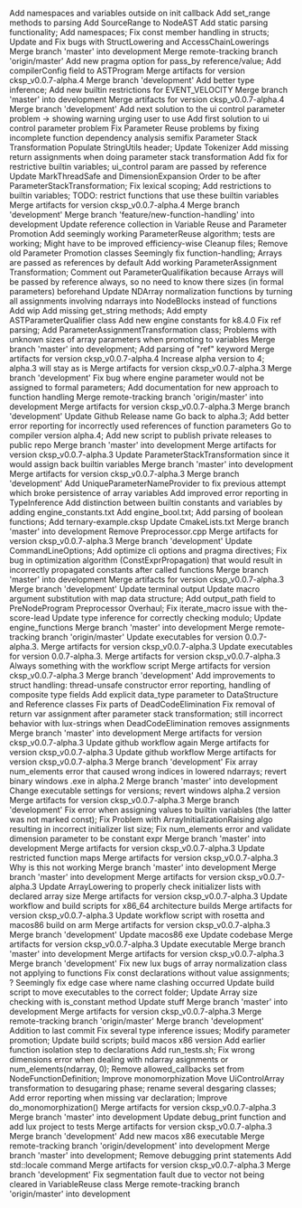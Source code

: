 Add namespaces and variables outside on init callback
Add set_range methods to parsing
Add SourceRange to NodeAST
Add static parsing functionality; Add namespaces; Fix const member handling in structs;
Update and Fix bugs with StructLowering and AccessChainLowerings
Merge branch 'master' into development
Merge remote-tracking branch 'origin/master'
Add new pragma option for pass_by reference/value; Add compilerConfig field to ASTProgram
Merge artifacts for version cksp_v0.0.7-alpha.4
Merge branch 'development'
Add better type inference; Add new builtin restrictions for EVENT_VELOCITY
Merge branch 'master' into development
Merge artifacts for version cksp_v0.0.7-alpha.4
Merge branch 'development'
Add next solution to the ui control parameter problem -> showing warning urging user to use <ref>
Add first solution to ui control parameter problem
Fix Parameter Reuse problems by fixing incomplete function dependency analysis
semifix Parameter Stack Transformation
Populate StringUtils header; Update Tokenizer
Add missing return assignments when doing parameter stack transformation
Add fix for restrictive builtin variables; ui_control param are passed by reference
Update MarkThreadSafe and DimensionExpansion Order to be after ParameterStackTransformation; Fix lexical scoping; Add restrictions to builtin variables; TODO: restrict functions that use these builtin variables
Merge artifacts for version cksp_v0.0.7-alpha.4
Merge branch 'development'
Merge branch 'feature/new-function-handling' into development
Update reference collection in Variable Reuse and Parameter Promotion
Add seemingly working ParameterReuse algorithm; tests are working; Might have to be improved efficiency-wise
Cleanup files; Remove old Parameter Promotion classes
Seemingly fix function-handling; Arrays are passed as references by default
Add working ParameterAssignment Transformation; Comment out ParameterQualifikation because Arrays will be passed by reference always, so no need to know there sizes (in formal parameters) beforehand
Update NDArray normalization functions by turning all assignments involving ndarrays into NodeBlocks instead of functions
Add wip
Add missing get_string methods; Add empty ASTParameterQualifier class
Add new engine constants for k8.4.0
Fix ref parsing; Add ParameterAssignmentTransformation class; Problems with unknown sizes of array parameters when promoting to variables
Merge branch 'master' into development; Add parsing of "ref" keyword
Merge artifacts for version cksp_v0.0.7-alpha.4
Increase alpha version to 4; alpha.3 will stay as is
Merge artifacts for version cksp_v0.0.7-alpha.3
Merge branch 'development'
Fix bug where engine parameter would not be assigned to formal parameters; Add documentation for new approach to function handling
Merge remote-tracking branch 'origin/master' into development
Merge artifacts for version cksp_v0.0.7-alpha.3
Merge branch 'development'
Update Github Release name
Go back to alpha.3; Add better error reporting for incorrectly used references of function parameters
Go to compiler version alpha.4; Add new script to publish private releases to public repo
Merge branch 'master' into development
Merge artifacts for version cksp_v0.0.7-alpha.3
Update ParameterStackTransformation since it would assign back builtin variables
Merge branch 'master' into development
Merge artifacts for version cksp_v0.0.7-alpha.3
Merge branch 'development'
Add UniqueParameterNameProvider to fix previous attempt which broke persistence of array variables
Add improved error reporting in TypeInference
Add distinction between builtin constants and variables by adding engine_constants.txt
Add engine_bool.txt; Add parsing of boolean functions; Add ternary-example.cksp
Update CmakeLists.txt
Merge branch 'master' into development
Remove Preprocessor.cpp
Merge artifacts for version cksp_v0.0.7-alpha.3
Merge branch 'development'
Update CommandLineOptions; Add optimize cli options and pragma directives; Fix bug in optimization algorithm (ConstExprPropagation) that would result in incorrectly propagated constants after called functions
Merge branch 'master' into development
Merge artifacts for version cksp_v0.0.7-alpha.3
Merge branch 'development'
Update terminal output
Update macro argument substitution with map data structure; Add output_path field to PreNodeProgram
Preprocessor Overhaul; Fix iterate_macro issue with the-score-lead
Update type inference for correctly checking modulo; Update engine_functions
Merge branch 'master' into development
Merge remote-tracking branch 'origin/master'
Update executables for version 0.0.7-alpha.3.
Merge artifacts for version cksp_v0.0.7-alpha.3
Update executables for version 0.0.7-alpha.3.
Merge artifacts for version cksp_v0.0.7-alpha.3
Always something with the workflow script
Merge artifacts for version cksp_v0.0.7-alpha.3
Merge branch 'development'
Add improvements to struct handling: thread-unsafe constructor error reporting, handling of composite type fields
Add explicit data_type parameter to DataStructure and Reference classes
Fix parts of DeadCodeElimination
Fix removal of return var assignment after parameter stack transformation; still incorrect behavior with lux-strings when DeadCodeElimination removes assignments
Merge branch 'master' into development
Merge artifacts for version cksp_v0.0.7-alpha.3
Update github workflow again
Merge artifacts for version cksp_v0.0.7-alpha.3
Update github workflow
Merge artifacts for version cksp_v0.0.7-alpha.3
Merge branch 'development'
Fix array num_elements error that caused wrong indices in lowered ndarrays; revert binary windows .exe in alpha.2
Merge branch 'master' into development
Change executable settings for versions; revert windows alpha.2 version
Merge artifacts for version cksp_v0.0.7-alpha.3
Merge branch 'development'
Fix error when assigning values to builtin variables (the latter was not marked const); Fix Problem with ArrayInitializationRaising algo resulting in incorrect initializer list size; Fix num_elements error and validate dimension parameter to be constant expr
Merge branch 'master' into development
Merge artifacts for version cksp_v0.0.7-alpha.3
Update restricted function maps
Merge artifacts for version cksp_v0.0.7-alpha.3
Why is this not working
Merge branch 'master' into development
Merge branch 'master' into development
Merge artifacts for version cksp_v0.0.7-alpha.3
Update ArrayLowering to properly check initializer lists with declared array size
Merge artifacts for version cksp_v0.0.7-alpha.3
Update workflow and build scripts for x86_64 architecture builds
Merge artifacts for version cksp_v0.0.7-alpha.3
Update workflow script with rosetta and macos86 build on arm
Merge artifacts for version cksp_v0.0.7-alpha.3
Merge branch 'development'
Update macos86 exe
Update codebase
Merge artifacts for version cksp_v0.0.7-alpha.3
Update executable
Merge branch 'master' into development
Merge artifacts for version cksp_v0.0.7-alpha.3
Merge branch 'development'
Fix new lux bugs of array normalization class not applying to functions
Fix const declarations without value assignments; ? Seemingly fix edge case where name clashing occurred
Update build script to move executables to the correct folder; Update Array size checking with is_constant method
Update stuff
Merge branch 'master' into development
Merge artifacts for version cksp_v0.0.7-alpha.3
Merge remote-tracking branch 'origin/master'
Merge branch 'development'
Addition to last commit
Fix several type inference issues; Modify parameter promotion; Update build scripts; build macos x86 version
Add earlier function isolation step to declarations
Add run_tests.sh; Fix wrong dimensions error when dealing with ndarray asignments or num_elements(ndarray, 0); Remove allowed_callbacks set from NodeFunctionDefinition; Improve monomorphization
Move UiControlArray transformation to desugaring phase; rename several desgaring classes; Add error reporting when missing var declaration; Improve do_monomorphization()
Merge artifacts for version cksp_v0.0.7-alpha.3
Merge branch 'master' into development
Update debug_print function and add lux project to tests
Merge artifacts for version cksp_v0.0.7-alpha.3
Merge branch 'development'
Add new macos x86 executable
Merge remote-tracking branch 'origin/development' into development
Merge branch 'master' into development; Remove debugging print statements
Add std::locale command
Merge artifacts for version cksp_v0.0.7-alpha.3
Merge branch 'development'
Fix segmentation fault due to vector not being cleared in VariableReuse class
Merge remote-tracking branch 'origin/master' into development